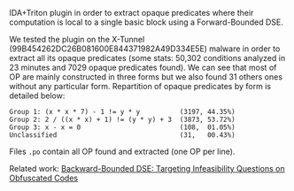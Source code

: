 IDA+Triton plugin in order to extract opaque predicates where their computation is local to a single basic
block using a Forward-Bounded DSE.

We tested the plugin on the X-Tunnel (99B454262DC26B081600E844371982A49D334E5E) malware in order to extract
all its opaque predicates (some stats: 50,302 conditions analyzed in 23 minutes and 7029 opaque predicates
found). We can see that most of OP are mainly constructed in three forms but we also found 31 others ones
without any particular form. Repartition of opaque predicates by form is detailed below:

```
Group 1: (x * x * 7) - 1 != y * y          (3197, 44.35%)
Group 2: 2 / ((x * x) + 1) != (y * y) + 3  (3873, 53.72%)
Group 3: x - x = 0                         (108,  01.05%)
Unclassified                               (31,   00.43%)
```

Files `.po` contain all OP found and extracted (one OP per line).

Related work: [Backward-Bounded DSE: Targeting Infeasibility Questions on Obfuscated Codes](http://sebastien.bardin.free.fr/2017-sp.pdf)
